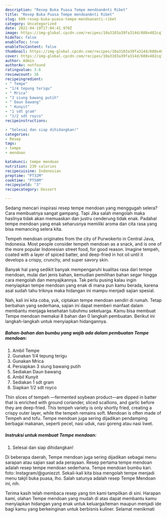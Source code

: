 ```yaml
---
description: "Resep Buka Puasa Tempe mendoanAnti Ribet"
title: "Resep Buka Puasa Tempe mendoanAnti Ribet"
slug: 609-resep-buka-puasa-tempe-mendoananti-ribet
category: Uncategorized
date: 2022-04-19T17:04:41.970Z
image: https://img-global.cpcdn.com/recipes/10a3103a39fa314d/680x482cq70/tempe-mendoan-foto-resep-utama.jpg
hideToc: false
enableToc: true
enableTocContent: false
thumbnail: https://img-global.cpcdn.com/recipes/10a3103a39fa314d/680x482cq70/tempe-mendoan-foto-resep-utama.jpg
cover: https://img-global.cpcdn.com/recipes/10a3103a39fa314d/680x482cq70/tempe-mendoan-foto-resep-utama.jpg
author: Admin
authorAv: notfound
ratingvalue: 3.6
reviewcount: 16
recipeingredient:
- " Tempe"
- "1/4 tepung terigu"
- " Mrica"
- "3 siung bawang putih"
- " Daun bawang"
- " Kunyit"
- "1 sdt gram"
- "1/2 sdt royco"
recipeinstructions:

- "Selesai dan siap dihidangkan!"
categories:
- Resep
tags:
- tempe
- mendoan

katakunci: tempe mendoan 
nutrition: 239 calories
recipecuisine: Indonesian
preptime: "PT32M"
cooktime: "PT58M"
recipeyield: "3"
recipecategory: Dessert

---
```



Sedang mencari inspirasi resep tempe mendoan yang menggugah selera? Cara membuatnya sangat gampang. Tapi Jika salah mengolah maka hasilnya tidak akan memuaskan dan justru cenderung tidak enak. Padahal tempe mendoan yang enak seharusnya memiliki aroma dan cita rasa yang bisa memancing selera kita.


Tempeh mendoan originates from the city of Purwokerto in Central Java, Indonesia. Most people consider tempeh mendoan as a snack, and is one of the more popular Indonesian street food, for good reason. Imagine tempeh, coated with a layer of spiced batter, and deep-fried in hot oil until it develops a crispy, crunchy, and super savory skin.

Banyak hal yang sedikit banyak mempengaruhi kualitas rasa dari tempe mendoan, mulai dari jenis bahan, kemudian pemilihan bahan segar hingga cara mengolah dan menyajikannya. Tak perlu pusing kalau ingin menyiapkan tempe mendoan yang enak di mana pun kamu berada, karena asal sudah tahu triknya maka hidangan ini mampu menjadi sajian spesial.


Nah, kali ini kita coba, yuk, ciptakan tempe mendoan sendiri di rumah. Tetap berbahan yang sederhana, sajian ini dapat memberi manfaat dalam membantu menjaga kesehatan tubuhmu sekeluarga. Kamu bisa membuat Tempe mendoan memakai 8 bahan dan 0 langkah pembuatan. Berikut ini langkah-langkah untuk menyiapkan hidangannya.

<!--inarticleads1-->

##### Bahan-bahan dan bumbu yang wajib ada dalam pembuatan Tempe mendoan:

1. Ambil  Tempe
1. Gunakan 1/4 tepung terigu
1. Gunakan  Mrica
1. Persiapkan 3 siung bawang putih
1. Sediakan  Daun bawang
1. Ambil  Kunyit
1. Sediakan 1 sdt gram
1. Siapkan 1/2 sdt royco


Thin slices of tempeh —fermented soybean product—are dipped in batter that is enriched with ground coriander, sliced scallions, and garlic before they are deep-fried. This tempeh variety is only shortly fried, creating a crispy outer layer, while the tempeh remains soft. Mendoan is often made of Tempeh and tofu. Tempe mendoan juga sering dijadikan pendamping berbagai makanan, seperti pecel, nasi uduk, nasi goreng atau nasi liwet. 

<!--inarticleads2-->

##### Instruksi untuk membuat Tempe mendoan:


1. Selesai dan siap dihidangkan!

Di beberapa daerah, Tempe mendoan juga sering dijadikan sebagai menu sarapan atau sajian saat ada perayaan. Resep pertama tempe mendoan adalah resep tempe mendoan sederhana. Tempe mendoan bumbu kari. foto: Instagram/@guniezzt. Sekali-kali kita bisa mengolah tempe menjadi menu takjil buka puasa, lho. Salah satunya adalah resep Tempe Mendoan ini, nih. 

Terima kasih telah membaca resep yang tim kami tampilkan di sini. Harapan kami, olahan Tempe mendoan yang mudah di atas dapat membantu kamu menyiapkan hidangan yang enak untuk keluarga/teman maupun menjadi ide bagi kamu yang berkeinginan untuk berbisnis kuliner. Selamat menikmati

